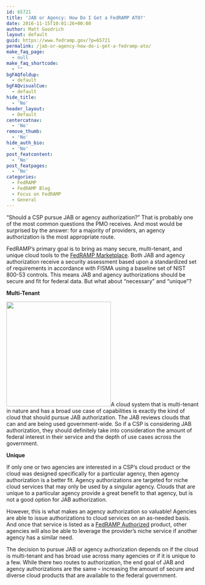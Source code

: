 ```yaml
---
id: 65721
title: 'JAB or Agency: How Do I Get a FedRAMP ATO?'
date: 2016-11-15T10:01:26+00:00
author: Matt Goodrich
layout: default
guid: https://www.fedramp.gov/?p=65721
permalink: /jab-or-agency-how-do-i-get-a-fedramp-ato/
make_faq_page:
  - null
make_faq_shortcode:
  - ""
bgFAQfoldup:
  - default
bgFAQvisualCue:
  - default
hide_title:
  - 'No'
header_layout:
  - Default
centercatnav:
  - 'No'
remove_thumb:
  - 'No'
hide_auth_bio:
  - 'No'
post_featcontent:
  - 'No'
post_featpages:
  - 'No'
categories:
  - FedRAMP
  - FedRAMP Blog
  - Focus on FedRAMP
  - General
---
```

<p dir="ltr">
  “Should a CSP pursue JAB or agency authorization?” That is probably one of the most common questions the PMO receives. And most would be surprised by the answer: for a majority of providers, an agency authorization is the most appropriate route.
</p>

<p dir="ltr">
  FedRAMP’s primary goal is to bring as many secure, multi-tenant, and unique cloud tools to the <a href="https://marketplace.fedramp.gov/index.html#/products" target="_blank">FedRAMP Marketplace</a>. Both JAB and agency authorization receive a security assessment based upon a standardized set of requirements in accordance with FISMA using a baseline set of NIST 800-53 controls. This means JAB and agency authorizations should be secure and fit for federal data. But what about “necessary” and “unique”?
</p>

<p dir="ltr">
  <strong>Multi-Tenant</strong>
</p>

<p dir="ltr">
  <img class="CToWUd a6T alignright" src="https://lh4.googleusercontent.com/TkzjvQMqAKOUS5HXIs3XkdsOabDqPW-6bFG0Uer3Z4p5mjxMKDOExm5ExwVDdEXr8yqokZViZNzkcTmUR3dY5l4L04qNU95nfdeztXZ7d_VjCj4C_cTbRopYvhKr-SiBhx9J7oYK" width="274" height="274" />A cloud system that is multi-tenant in nature and has a broad use case of capabilities is exactly the kind of cloud that should pursue JAB authorization. The JAB reviews clouds that can and are being used government-wide. So if a CSP is considering JAB authorization, they should definitely take into consideration the amount of federal interest in their service and the depth of use cases across the government.
</p>

<div dir="ltr">
</div>

<p dir="ltr">
  <strong>Unique</strong>
</p>

<p dir="ltr">
  If only one or two agencies are interested in a CSP’s cloud product or the cloud was designed specifically for a particular agency, then agency authorization is a better fit. Agency authorizations are targeted for niche cloud services that may only be used by a singular agency. Clouds that are unique to a particular agency provide a great benefit to that agency, but is not a good option for JAB authorization.
</p>

<p dir="ltr">
  However, this is what makes an agency authorization so valuable! Agencies are able to issue authorizations to cloud services on an as-needed basis. And once that service is listed as a <a href="https://marketplace.fedramp.gov/#/products?status=Compliant&sort=productName" target="_blank">FedRAMP Authorized</a> product, other agencies will also be able to leverage the provider’s niche service if another agency has a similar need.
</p>

The decision to pursue JAB or agency authorization depends on if the cloud is multi-tenant and has broad use across many agencies or if it is unique to a few. While there two routes to authorization, the end goal of JAB and agency authorizations are the same &#8211; increasing the amount of secure and diverse cloud products that are available to the federal government.